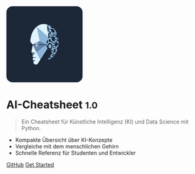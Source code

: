 <!-- _coverpage.md -->
<img src="./images/dc301dd6fac108a2a60f103e01539f04.jpg" alt="logo" style="width: 200px; height: 200px; border-radius: 1rem;">

# AI-Cheatsheet <small>1.0</small>

> Ein Cheatsheet für Künstliche Intelligenz (KI) und Data Science mit Python.

- Kompakte Übersicht über KI-Konzepte
- Vergleiche mit dem menschlichen Gehirn
- Schnelle Referenz für Studenten und Entwickler

[GitHub](https://github.com/docsifyjs/docsify/)
[Get Started](#ai-cheatsheet)